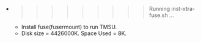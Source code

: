 * >>>>>>>>> Running inst-xtra-fuse.sh ...
  * Install fuse(fusermount) to run TMSU.
  * Disk size = 4426000K. Space Used = 8K.
